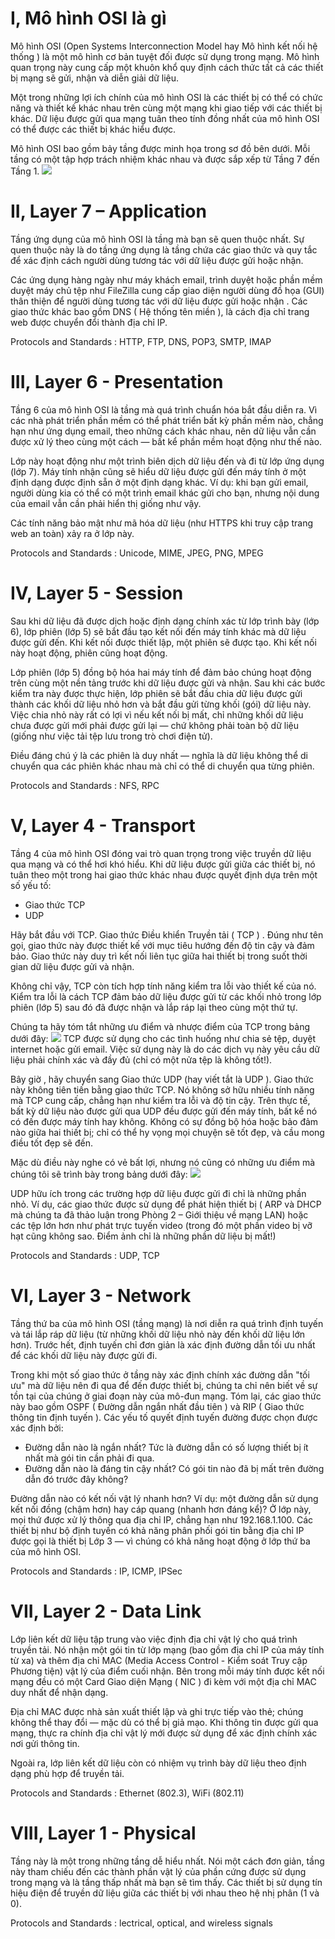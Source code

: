 # **I, Mô hình OSI là gì**
Mô  hình OSI  (Open Systems Interconnection Model hay  Mô hình kết nối hệ thống )  là một mô  hình cơ bản tuyệt đối được sử dụng trong mạng. Mô hình quan trọng này cung cấp một khuôn khổ quy định cách thức tất cả các thiết bị mạng sẽ gửi, nhận và diễn giải dữ liệu.

Một trong những lợi ích chính của mô hình OSI là các thiết bị có thể có chức năng và thiết kế khác nhau trên cùng một mạng khi giao tiếp với các thiết bị khác. Dữ liệu được gửi qua mạng tuân theo tính đồng nhất của mô hình OSI có thể được các thiết bị khác hiểu được.

Mô hình OSI bao gồm bảy tầng được minh họa trong sơ đồ bên dưới. Mỗi tầng có một tập hợp trách nhiệm khác nhau và được sắp xếp từ Tầng 7 đến Tầng 1.
![](./images/OSI-model.jpg)

# **II, Layer 7 – Application**
Tầng ứng dụng của mô hình OSI là tầng mà bạn sẽ quen thuộc nhất. Sự quen thuộc này là do tầng ứng dụng là tầng chứa các giao thức và quy tắc để xác định cách người dùng tương tác với dữ liệu được gửi hoặc nhận.

Các ứng dụng hàng ngày như máy khách email, trình duyệt hoặc phần mềm duyệt máy chủ tệp như FileZilla cung cấp giao diện người dùng đồ họa (GUI) thân thiện  để người dùng  tương tác với dữ  liệu được gửi hoặc nhận  . Các giao thức khác bao gồm  DNS  ( Hệ thống tên miền  ), là cách địa chỉ trang web được chuyển đổi thành địa chỉ IP.

Protocols and Standards : HTTP, FTP, DNS, POP3, SMTP, IMAP

# **III, Layer 6 - Presentation**
Tầng 6 của mô hình OSI là tầng mà quá trình chuẩn hóa bắt đầu diễn ra. Vì các nhà phát triển phần mềm có thể phát triển bất kỳ phần mềm nào, chẳng hạn như ứng dụng email, theo những cách khác nhau, nên dữ liệu vẫn cần được xử lý theo cùng một cách — bất kể phần mềm hoạt động như thế nào.

Lớp này hoạt động như một trình biên dịch dữ liệu đến và đi từ lớp ứng dụng (lớp 7). Máy tính nhận cũng sẽ hiểu dữ liệu được gửi đến máy tính ở một định dạng được định sẵn ở một định dạng khác. Ví dụ: khi bạn gửi email, người dùng kia có thể có một trình email khác gửi cho bạn, nhưng nội dung của email vẫn cần phải hiển thị giống như vậy.

Các tính năng bảo mật như mã hóa dữ liệu (như HTTPS khi truy cập trang web an toàn) xảy ra ở lớp này.

Protocols and Standards : Unicode, MIME, JPEG, PNG, MPEG

# **IV, Layer 5 - Session**
Sau khi dữ liệu đã được dịch hoặc định dạng chính xác từ lớp trình bày (lớp 6), lớp phiên (lớp 5) sẽ bắt đầu tạo kết nối đến máy tính khác mà dữ liệu được gửi đến. Khi kết nối được thiết lập, một phiên sẽ được tạo. Khi kết nối này hoạt động, phiên cũng hoạt động.

Lớp phiên (lớp 5) đồng bộ hóa hai máy tính để đảm bảo chúng hoạt động trên cùng một nền tảng trước khi dữ liệu được gửi và nhận. Sau khi các bước kiểm tra này được thực hiện, lớp phiên sẽ bắt đầu chia dữ liệu được gửi thành các khối dữ liệu nhỏ hơn và bắt đầu gửi từng khối (gói) dữ liệu này. Việc chia nhỏ này rất có lợi vì nếu kết nối bị mất, chỉ những khối dữ liệu chưa được gửi mới phải được gửi lại — chứ không phải toàn bộ dữ liệu (giống như việc tải tệp lưu trong trò chơi điện tử).

Điều đáng chú ý là các phiên là duy nhất — nghĩa là dữ liệu không thể di chuyển qua các phiên khác nhau mà chỉ có thể di chuyển qua từng phiên.

Protocols and Standards : NFS, RPC

# **V, Layer 4 - Transport**
Tầng 4 của mô hình OSI đóng vai trò quan trọng trong việc truyền dữ liệu qua mạng và có thể hơi khó hiểu. Khi dữ liệu được gửi giữa các thiết bị, nó tuân theo một trong hai giao thức khác nhau được quyết định dựa trên một số yếu tố:
* Giao thức TCP
* UDP

Hãy bắt đầu với TCP. Giao  thức Điều khiển  Truyền tải (  TCP ) . Đúng như tên gọi, giao thức này được thiết kế với mục tiêu hướng đến độ tin cậy và đảm bảo. Giao thức này duy trì kết nối liên tục giữa hai thiết bị trong suốt thời gian dữ liệu được gửi và nhận.

Không chỉ vậy, TCP còn tích hợp tính năng kiểm tra lỗi vào thiết kế của nó. Kiểm tra lỗi là cách TCP đảm bảo dữ liệu được gửi từ các khối nhỏ trong lớp phiên (lớp 5) sau đó đã được nhận và lắp ráp lại theo cùng một thứ tự.

Chúng ta hãy tóm tắt những ưu điểm và nhược điểm của TCP trong bảng dưới đây:
![](./images/tcp.jpg)
TCP được sử dụng cho các tình huống như chia sẻ tệp, duyệt internet hoặc gửi email. Việc sử dụng này là do các dịch vụ này yêu cầu dữ liệu phải chính xác và đầy đủ (chỉ có một nửa tệp là không tốt!).

Bây  giờ , hãy chuyển sang   Giao thức UDP (hay  viết tắt là UDP ). Giao thức này không tiên tiến bằng giao thức TCP. Nó không sở hữu nhiều tính năng mà TCP cung cấp, chẳng hạn như kiểm tra lỗi và  độ tin cậy. Trên thực tế, bất kỳ dữ liệu nào được gửi qua UDP đều được gửi đến máy tính, bất kể nó có đến được máy tính hay không. Không có sự đồng bộ hóa hoặc bảo đảm nào giữa hai thiết bị; chỉ có thể hy vọng mọi chuyện sẽ tốt đẹp, và cầu mong điều tốt đẹp sẽ đến.

Mặc dù điều này nghe có vẻ bất lợi, nhưng nó cũng có những ưu điểm mà chúng tôi sẽ trình bày trong bảng dưới đây:
![](./images/udp.jpg)

UDP hữu ích trong các trường hợp dữ liệu được gửi đi chỉ là những phần nhỏ. Ví dụ, các giao thức được sử dụng để phát hiện thiết bị ( ARP  và  DHCP  mà chúng ta đã thảo luận trong  Phòng 2 – Giới thiệu về mạng LAN)  hoặc các tệp lớn hơn như phát trực tuyến video (trong đó một phần video bị vỡ hạt cũng không sao. Điểm ảnh chỉ là những phần dữ liệu bị mất!)

Protocols and Standards : 	UDP, TCP

# **VI, Layer 3 - Network**
Tầng thứ ba của mô hình OSI (tầng mạng) là nơi diễn ra quá trình định tuyến và tái lắp ráp dữ liệu (từ những khối dữ liệu nhỏ này đến khối dữ liệu lớn hơn). Trước hết, định tuyến chỉ đơn giản là xác định đường dẫn tối ưu nhất để các khối dữ liệu này được gửi đi.

Trong khi một số giao thức ở tầng này xác định chính xác đường dẫn "tối ưu" mà dữ liệu nên đi qua để đến được thiết bị, chúng ta chỉ nên biết về sự tồn tại của chúng ở giai đoạn này của mô-đun mạng. Tóm lại, các giao thức này bao gồm  OSPF  ( Đường dẫn ngắn  nhất  đầu tiên )  và  RIP  ( Giao thức  thông  tin định tuyến ). Các yếu tố quyết định tuyến đường được chọn được xác định bởi:
* Đường dẫn nào là ngắn nhất? Tức là đường dẫn có số lượng thiết bị ít nhất mà gói tin cần phải đi qua.
* Đường dẫn nào là đáng tin cậy nhất? Có gói tin nào đã bị mất trên đường dẫn đó trước đây không?

Đường dẫn nào có kết nối vật lý nhanh hơn? Ví dụ: một đường dẫn sử dụng kết nối đồng (chậm hơn) hay cáp quang (nhanh hơn đáng kể)?
Ở lớp này, mọi thứ được xử lý thông qua địa chỉ IP, chẳng hạn như 192.168.1.100. Các thiết bị như bộ định tuyến có khả năng phân phối gói tin bằng địa chỉ IP được gọi là thiết bị Lớp 3 — vì chúng có khả năng hoạt động ở lớp thứ ba của mô hình OSI.

Protocols and Standards : IP, ICMP, IPSec

# **VII, Layer 2 - Data Link**
Lớp liên kết dữ liệu tập trung vào việc định địa chỉ vật lý cho quá trình truyền tải. Nó nhận một gói tin từ lớp mạng (bao gồm địa chỉ IP của máy tính từ xa) và thêm địa chỉ  MAC  (Media Access Control - Kiểm soát Truy cập Phương tiện) vật lý của điểm cuối nhận. Bên trong mỗi máy tính được kết nối mạng đều có một  Card Giao diện Mạng ( NIC  ) đi kèm với một địa chỉ MAC duy nhất để nhận dạng.

Địa chỉ MAC được nhà sản xuất thiết lập và ghi trực tiếp vào thẻ; chúng không thể thay đổi — mặc dù có thể bị giả mạo. Khi thông tin được gửi qua mạng, thực ra chính địa chỉ vật lý mới được sử dụng để xác định chính xác nơi gửi thông tin.

Ngoài ra, lớp liên kết dữ liệu còn có nhiệm vụ trình bày dữ liệu theo định dạng phù hợp để truyền tải.

Protocols and Standards : Ethernet (802.3), WiFi (802.11)

# **VIII, Layer 1 - Physical**
Tầng này là một trong những tầng dễ hiểu nhất. Nói một cách đơn giản, tầng này tham chiếu đến các thành phần vật lý của phần cứng được sử dụng trong mạng và là tầng thấp nhất mà bạn sẽ tìm thấy. Các thiết bị sử dụng tín hiệu điện để truyền dữ liệu giữa các thiết bị với nhau theo hệ nhị phân (1 và 0).

Protocols and Standards : lectrical, optical, and wireless signals